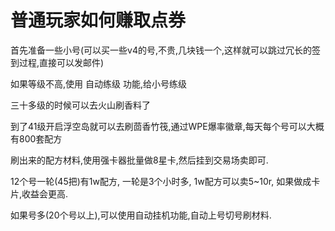 # 普通玩家如何赚取点券

首先准备一些小号(可以买一些v4的号,不贵,几块钱一个,这样就可以跳过冗长的签到过程,直接可以发邮件)

如果等级不高,使用 自动练级 功能,给小号练级

三十多级的时候可以去火山刷香料了

到了41级开启浮空岛就可以去刷茴香竹筏,通过WPE爆率徽章,每天每个号可以大概有800套配方

刷出来的配方材料,使用强卡器批量做8星卡,然后挂到交易场卖即可.

12个号一轮(45把)有1w配方, 一轮是3个小时多, 1w配方可以卖5~10r, 如果做成卡片,收益会更高.

如果号多(20个号以上),可以使用自动挂机功能,自动上号切号刷材料.